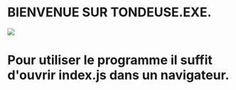 # BIENVENUE SUR TONDEUSE.EXE.
![](https://media.giphy.com/media/bEbFMWI65o9oY/giphy.gif)
# Pour utiliser le programme il suffit d'ouvrir index.js dans un navigateur.